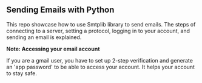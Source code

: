 ## Sending Emails with Python

This repo showcase how to use Smtplib library to send emails. The steps of connecting to a server, setting a protocol, logging in to your account, and sending an email is explained.

**Note: Accessing your email account** 

If you are a gmail user, you have to set up 2-step verification and generate an 'app password' to be able to access your account. It helps your account to stay safe.
